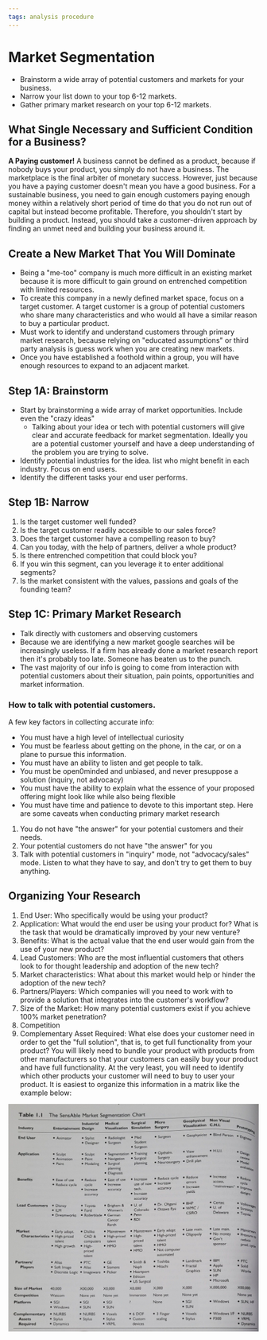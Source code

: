 ```yaml
---
tags: analysis procedure
---
```

# Market Segmentation
- Brainstorm a wide array of potential customers and markets for your business.
- Narrow your list down to your top 6-12 markets.
- Gather primary market research on your top 6-12 markets.

## What Single Necessary and Sufficient Condition for a Business?
**A Paying customer!**
A business cannot be defined as a product, because if nobody buys your product, you simply do not have a business. The marketplace is the final arbiter of monetary success.
However, just because you have a paying customer doesn't mean you have a good business. For a sustainable business, you need to gain enough customers paying enough money within a relatively short period of time do that you do not run out of capital but instead become profitable.
Therefore, you shouldn't start by building a product. Instead, you should take a customer-driven approach by finding an unmet need and building your business around it.
## Create a New Market That You Will Dominate
- Being a "me-too" company is much more difficult in an existing market because it is more difficult to gain ground on entrenched competition with limited resources.
- To create this company in a newly defined market space, focus on a target customer. A target customer is a group of potential customers who share many characteristics and who would all have a similar reason to buy a particular product.
- Must work to identify and understand customers through primary market research, because relying on "educated assumptions" or third party analysis is guess work when you are creating new markets.
- Once you have established a foothold within a group, you will have enough resources to expand to an adjacent market.

## Step 1A: Brainstorm
- Start by brainstorming a wide array of market opportunities. Include even the "crazy ideas" 
  - Talking about your idea or tech with potential customers will give clear and accurate feedback for market segmentation. Ideally you are a potential customer yourself and have a deep understanding of the problem you are trying to solve.
- Identify potential industries for the idea. list who might benefit in each industry. Focus on end users.
- Identify the different tasks your end user performs.

## Step 1B: Narrow
1. Is the target customer well funded?
2. Is the target customer readily accessible to our sales force?
3. Does the target customer have a compelling reason to buy?
4. Can you today, with the help of partners, deliver a whole product?
5. Is there entrenched competition that could block you?
6. If you win this segment, can you leverage it to enter additional segments?
7. Is the market consistent with the values, passions and goals of the founding team?

## Step 1C: Primary Market Research
- Talk directly with customers and observing customers
- Because we are identifying a new market google searches will be increasingly useless. If a firm has already done a market research report then it's probably too late. Someone has beaten us to the punch.
- The vast majority of our info is going to come from interaction with potential customers about their situation, pain points, opportunities and market information.
### How to talk with potential customers. 
A few key factors in collecting accurate info:
- You must have a high level of intellectual curiosity
- You must be fearless about getting on the phone, in the car, or on a plane to pursue this information.
- You must have an ability to listen and get people to talk.
- You must be open0minded and unbiased, and never presuppose a solution (inquiry, not advocacy)
- You must have the ability to explain what the essence of your proposed offering might look like while also being flexible
- You must have time and patience to devote to this important step.
Here are some caveats when conducting primary market research
1. You do not have "the answer" for your potential customers and their needs.
2. Your potential customers do not have "the answer" for you
3. Talk with potential customers in "inquiry" mode, not "advocacy/sales" mode. Listen to what they have to say, and don't try to get them to buy anything.

## Organizing Your Research
1. End User: Who specifically would be using your product?
2. Application: What would the end user be using your product for? What is the task that would be dramatically improved by your new venture?
3. Benefits: What is the actual value that the end user would gain from the use of your new product?
4. Lead Customers: Who are the most influential customers that others look to for thought leadership and adoption of the new tech?
5. Market characteristics: What about this market would help or hinder the adoption of the new tech?
6. Partners/Players: Which companies will you need to work with to provide a solution that integrates into the customer's workflow?
7. Size of the Market: How many potential customers exist if you achieve 100% market penetration?
8. Competition
9. Complementary Asset Required: What else does your customer need in order to get the "full solution", that is, to get full functionality from your product? You will likely need to bundle your product with products from other manufacturers so that your customers can easily buy your product and have full functionality. At the very least, you will need to identify which other products your customer will need to buy to user your product.
It is easiest to organize this information in a matrix like the example below:
<img src="attachments/../../../../attachments/market-segementation-chart.jpg" width=1000 align="left">
